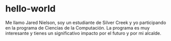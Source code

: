 # hello-world
Me llamo Jared Nielson, soy un estudiante de Silver Creek y yo participando en la programa de Ciencias de la Computación. La programa es muy interesante y tienes un significativo impacto por el futuro y por mi alcalde. 
